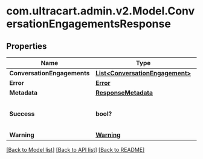 # com.ultracart.admin.v2.Model.ConversationEngagementsResponse
## Properties

Name | Type | Description | Notes
------------ | ------------- | ------------- | -------------
**ConversationEngagements** | [**List&lt;ConversationEngagement&gt;**](ConversationEngagement.md) |  | [optional] 
**Error** | [**Error**](Error.md) |  | [optional] 
**Metadata** | [**ResponseMetadata**](ResponseMetadata.md) |  | [optional] 
**Success** | **bool?** | Indicates if API call was successful | [optional] 
**Warning** | [**Warning**](Warning.md) |  | [optional] 


[[Back to Model list]](../README.md#documentation-for-models) [[Back to API list]](../README.md#documentation-for-api-endpoints) [[Back to README]](../README.md)

